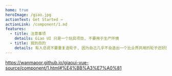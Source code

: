 ```yaml
---
home: true
heroImage: /giao.jpg
actionText: Get Started →
actionLink: /component/1.md
features:
  - title: 注意事项
    details: Giao UI 只是一个玩具项目, 不要用于生产环境
  - title: 我的目的
    details: 有人总说不要重复造轮子, 因为自己几乎不会造出一个比业界共用的轮子还好的轮子, 造再多也是白费力. 这的确不错. 但我的目的只是为了提高
---
```


https://wanmaoor.github.io/giaoui-vue-source/component/1.html#%E4%BB%A3%E7%A0%81
